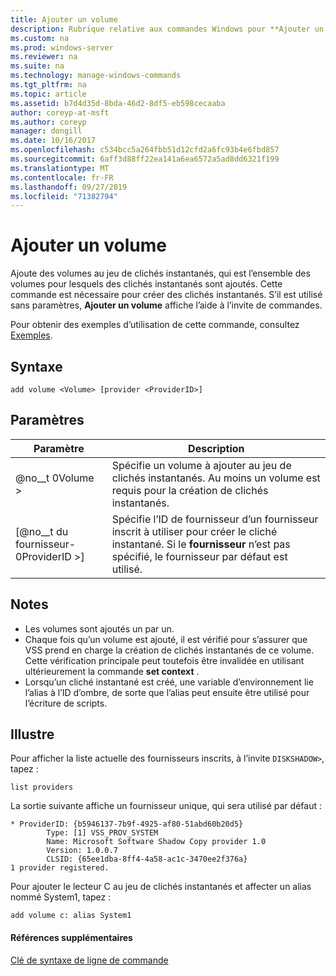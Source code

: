 ```yaml
---
title: Ajouter un volume
description: Rubrique relative aux commandes Windows pour **Ajouter un volume** -ajoute des volumes au jeu de clichés instantanés, qui est l’ensemble de volumes pour lesquels des clichés instantanés sont ajoutés.
ms.custom: na
ms.prod: windows-server
ms.reviewer: na
ms.suite: na
ms.technology: manage-windows-commands
ms.tgt_pltfrm: na
ms.topic: article
ms.assetid: b7d4d35d-8bda-46d2-8df5-eb598cecaaba
author: coreyp-at-msft
ms.author: coreyp
manager: dongill
ms.date: 10/16/2017
ms.openlocfilehash: c534bcc5a264fbb51d12cfd2a6fc93b4e6fbd857
ms.sourcegitcommit: 6aff3d88ff22ea141a6ea6572a5ad8dd6321f199
ms.translationtype: MT
ms.contentlocale: fr-FR
ms.lasthandoff: 09/27/2019
ms.locfileid: "71382794"
---
```

# <a name="add-volume"></a>Ajouter un volume



Ajoute des volumes au jeu de clichés instantanés, qui est l’ensemble des volumes pour lesquels des clichés instantanés sont ajoutés. Cette commande est nécessaire pour créer des clichés instantanés. S’il est utilisé sans paramètres, **Ajouter un volume** affiche l’aide à l’invite de commandes.

Pour obtenir des exemples d’utilisation de cette commande, consultez [Exemples](#BKMK_examples).

## <a name="syntax"></a>Syntaxe

```
add volume <Volume> [provider <ProviderID>]
```

## <a name="parameters"></a>Paramètres

|Paramètre|Description|
|---------|-----------|
|@no__t 0Volume >|Spécifie un volume à ajouter au jeu de clichés instantanés. Au moins un volume est requis pour la création de clichés instantanés.|
|[@no__t du fournisseur-0ProviderID >]|Spécifie l’ID de fournisseur d’un fournisseur inscrit à utiliser pour créer le cliché instantané. Si le **fournisseur** n’est pas spécifié, le fournisseur par défaut est utilisé.|

## <a name="remarks"></a>Notes

-   Les volumes sont ajoutés un par un.
-   Chaque fois qu’un volume est ajouté, il est vérifié pour s’assurer que VSS prend en charge la création de clichés instantanés de ce volume. Cette vérification principale peut toutefois être invalidée en utilisant ultérieurement la commande **set context** .
-   Lorsqu’un cliché instantané est créé, une variable d’environnement lie l’alias à l’ID d’ombre, de sorte que l’alias peut ensuite être utilisé pour l’écriture de scripts.

## <a name="BKMK_examples"></a>Illustre

Pour afficher la liste actuelle des fournisseurs inscrits, à l’invite `DISKSHADOW>`, tapez :
```
list providers
```
La sortie suivante affiche un fournisseur unique, qui sera utilisé par défaut :
```
* ProviderID: {b5946137-7b9f-4925-af80-51abd60b20d5}
        Type: [1] VSS_PROV_SYSTEM
        Name: Microsoft Software Shadow Copy provider 1.0
        Version: 1.0.0.7
        CLSID: {65ee1dba-8ff4-4a58-ac1c-3470ee2f376a}
1 provider registered.
```
Pour ajouter le lecteur C au jeu de clichés instantanés et affecter un alias nommé System1, tapez :
```
add volume c: alias System1
```

#### <a name="additional-references"></a>Références supplémentaires

[Clé de syntaxe de ligne de commande](command-line-syntax-key.md)